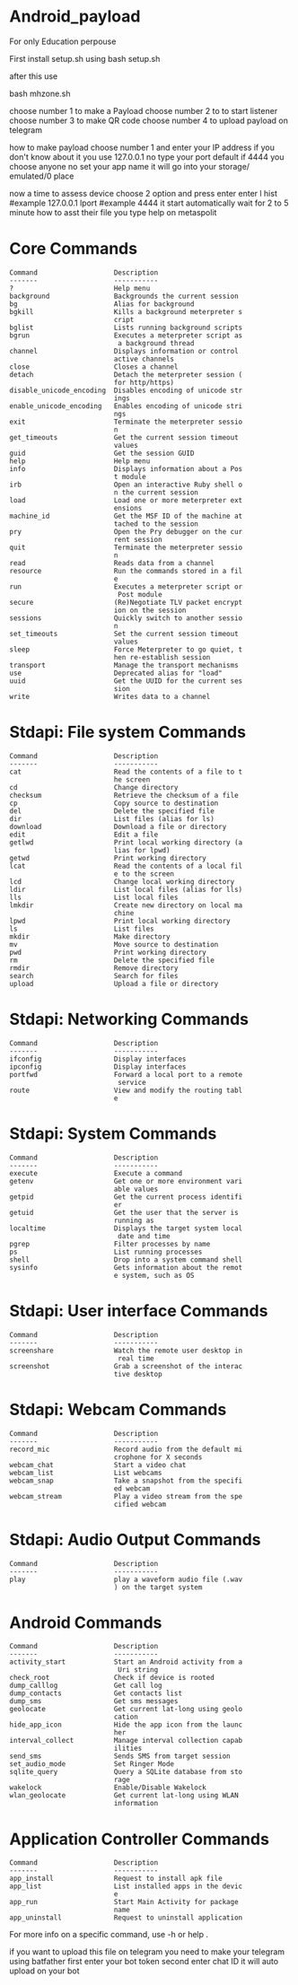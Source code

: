 # Android_payload
For only Education perpouse



First install setup.sh using 
bash setup.sh

after this
use 

bash mhzone.sh

choose number 1 to make a Payload 
choose number 2 to to start listener
choose number 3 to make QR code choose number 4 to upload payload on telegram 

how to make payload 
choose number 1 and enter your IP address if you don't know about it you use 127.0.0.1
no type your port default if 4444
you choose anyone 
no set your app name 
it will go into your storage/ emulated/0 place 


now a time to assess device 
choose 2 option
and press enter 
enter l hist #example 127.0.0.1
lport #example 4444
it start automatically wait for 2 to 5 minute 
how to asst their file 
you type help on metaspolit 


Core Commands
=============

    Command                   Description
    -------                   -----------
    ?                         Help menu
    background                Backgrounds the current session
    bg                        Alias for background
    bgkill                    Kills a background meterpreter s
                              cript
    bglist                    Lists running background scripts
    bgrun                     Executes a meterpreter script as
                               a background thread
    channel                   Displays information or control
                              active channels
    close                     Closes a channel
    detach                    Detach the meterpreter session (
                              for http/https)
    disable_unicode_encoding  Disables encoding of unicode str
                              ings
    enable_unicode_encoding   Enables encoding of unicode stri
                              ngs
    exit                      Terminate the meterpreter sessio
                              n
    get_timeouts              Get the current session timeout
                              values
    guid                      Get the session GUID
    help                      Help menu
    info                      Displays information about a Pos
                              t module
    irb                       Open an interactive Ruby shell o
                              n the current session
    load                      Load one or more meterpreter ext
                              ensions
    machine_id                Get the MSF ID of the machine at
                              tached to the session
    pry                       Open the Pry debugger on the cur
                              rent session
    quit                      Terminate the meterpreter sessio
                              n
    read                      Reads data from a channel
    resource                  Run the commands stored in a fil
                              e
    run                       Executes a meterpreter script or
                               Post module
    secure                    (Re)Negotiate TLV packet encrypt
                              ion on the session
    sessions                  Quickly switch to another sessio
                              n
    set_timeouts              Set the current session timeout
                              values
    sleep                     Force Meterpreter to go quiet, t
                              hen re-establish session
    transport                 Manage the transport mechanisms
    use                       Deprecated alias for "load"
    uuid                      Get the UUID for the current ses
                              sion
    write                     Writes data to a channel


Stdapi: File system Commands
============================

    Command                   Description
    -------                   -----------
    cat                       Read the contents of a file to t
                              he screen
    cd                        Change directory
    checksum                  Retrieve the checksum of a file
    cp                        Copy source to destination
    del                       Delete the specified file
    dir                       List files (alias for ls)
    download                  Download a file or directory
    edit                      Edit a file
    getlwd                    Print local working directory (a
                              lias for lpwd)
    getwd                     Print working directory
    lcat                      Read the contents of a local fil
                              e to the screen
    lcd                       Change local working directory
    ldir                      List local files (alias for lls)
    lls                       List local files
    lmkdir                    Create new directory on local ma
                              chine
    lpwd                      Print local working directory
    ls                        List files
    mkdir                     Make directory
    mv                        Move source to destination
    pwd                       Print working directory
    rm                        Delete the specified file
    rmdir                     Remove directory
    search                    Search for files
    upload                    Upload a file or directory


Stdapi: Networking Commands
===========================

    Command                   Description
    -------                   -----------
    ifconfig                  Display interfaces
    ipconfig                  Display interfaces
    portfwd                   Forward a local port to a remote
                               service
    route                     View and modify the routing tabl
                              e


Stdapi: System Commands
=======================

    Command                   Description
    -------                   -----------
    execute                   Execute a command
    getenv                    Get one or more environment vari
                              able values
    getpid                    Get the current process identifi
                              er
    getuid                    Get the user that the server is
                              running as
    localtime                 Displays the target system local
                               date and time
    pgrep                     Filter processes by name
    ps                        List running processes
    shell                     Drop into a system command shell
    sysinfo                   Gets information about the remot
                              e system, such as OS


Stdapi: User interface Commands
===============================

    Command                   Description
    -------                   -----------
    screenshare               Watch the remote user desktop in
                               real time
    screenshot                Grab a screenshot of the interac
                              tive desktop


Stdapi: Webcam Commands
=======================

    Command                   Description
    -------                   -----------
    record_mic                Record audio from the default mi
                              crophone for X seconds
    webcam_chat               Start a video chat
    webcam_list               List webcams
    webcam_snap               Take a snapshot from the specifi
                              ed webcam
    webcam_stream             Play a video stream from the spe
                              cified webcam


Stdapi: Audio Output Commands
=============================

    Command                   Description
    -------                   -----------
    play                      play a waveform audio file (.wav
                              ) on the target system


Android Commands
================

    Command                   Description
    -------                   -----------
    activity_start            Start an Android activity from a
                               Uri string
    check_root                Check if device is rooted
    dump_calllog              Get call log
    dump_contacts             Get contacts list
    dump_sms                  Get sms messages
    geolocate                 Get current lat-long using geolo
                              cation
    hide_app_icon             Hide the app icon from the launc
                              her
    interval_collect          Manage interval collection capab
                              ilities
    send_sms                  Sends SMS from target session
    set_audio_mode            Set Ringer Mode
    sqlite_query              Query a SQLite database from sto
                              rage
    wakelock                  Enable/Disable Wakelock
    wlan_geolocate            Get current lat-long using WLAN
                              information


Application Controller Commands
===============================

    Command                   Description
    -------                   -----------
    app_install               Request to install apk file
    app_list                  List installed apps in the devic
                              e
    app_run                   Start Main Activity for package
                              name
    app_uninstall             Request to uninstall application

For more info on a specific command, use <command> -h or help <command>.








if you want to upload this file on telegram you need to make your telegram using batfather first enter your bot token second enter chat ID it will auto upload on your bot
